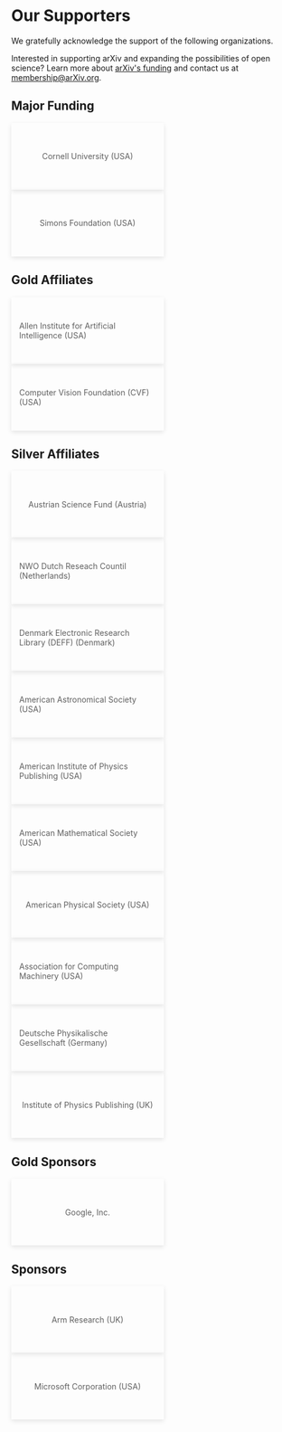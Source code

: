 # Our Supporters
We gratefully acknowledge the support of the following organizations.

Interested in supporting arXiv and expanding the possibilities of open science? Learn more about [arXiv's funding](funding) and contact us at membership@arXiv.org.

<style>
ol {
  list-style:none;
  margin-left:0 !important;
  margin:0;
  padding:0;
}
ol li {
  display: inline;
}
ol li::after {
  content: " \2022 ";
  margin: 0 .15em 0 .45em;
  color: #b31b1b;
  font-weight: 900;
}
ol li:last-child::after {
  content: "";
  margin: 0;
}
blockquote {
  border-left:0;
  margin:0;
  padding:0;
}
blockquote ol {
  list-style: none;
  margin: 0;
  padding: 0;
  display: flex;
  flex-direction: row;
  flex-wrap: wrap;
  justify-content: space-between;
  align-items: center;
}
blockquote ol li {
  width: 100%;
  padding:1em;
  -webkit-box-shadow: 0px 3px 8px 0px rgba(0,0,0,0.1);
  -moz-box-shadow: 0px 3px 8px 0px rgba(0,0,0,0.1);
  box-shadow: 0px 3px 8px 0px rgba(0,0,0,0.1);
  min-height:90px;
  display: flex;
  align-items: center;
  justify-content: center;
}
blockquote ol li::after {
  content: "";
  margin: 0;
}
blockquote ol li img {
  height:40px;
  display:block;
  margin:1em auto 0 auto;
}
@media (min-width: 576px) {
  blockquote ol li {
    width: calc(50% - 10px);
  }
}
h2, h2, h4, h5 {
  clear:both;
}
aside {
  float:left;
  clear:both;
  width:100%;
}
</style>

## Major Funding

>1. Cornell University (USA)
>1. Simons Foundation (USA)

## Gold Affiliates

>1. Allen Institute for Artificial Intelligence (USA)
>1. Computer Vision Foundation (CVF) (USA)

## Silver Affiliates

>1. Austrian Science Fund (Austria)
>1. NWO Dutch Reseach Countil (Netherlands)
>1. Denmark Electronic Research Library (DEFF) (Denmark)
>1. American Astronomical Society (USA)
>1. American Institute of Physics Publishing (USA)
>1. American Mathematical Society (USA)
>1. American Physical Society (USA)
>1. Association for Computing Machinery (USA)
>1. Deutsche Physikalische Gesellschaft (Germany)
>1. Institute of Physics Publishing (UK)

## Gold Sponsors

>1. Google, Inc.

## Sponsors

>1. Arm Research (UK)
>1. Microsoft Corporation (USA)

#
